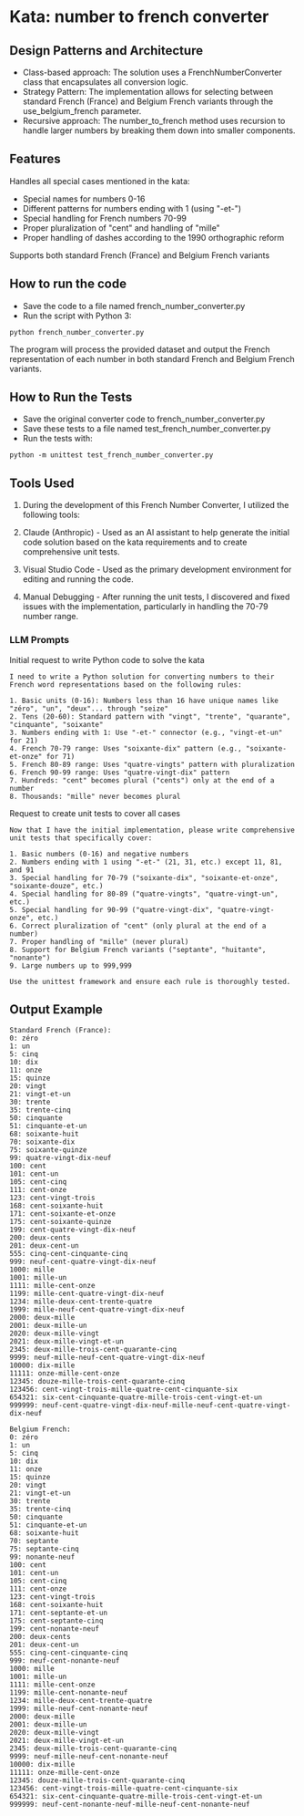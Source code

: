 # Kata: number to french converter
## Design Patterns and Architecture

- Class-based approach: The solution uses a FrenchNumberConverter class that encapsulates all conversion logic.
- Strategy Pattern: The implementation allows for selecting between standard French (France) and Belgium French variants through the use_belgium_french parameter.
- Recursive approach: The number_to_french method uses recursion to handle larger numbers by breaking them down into smaller components.

## Features

Handles all special cases mentioned in the kata:

- Special names for numbers 0-16
- Different patterns for numbers ending with 1 (using "-et-")
- Special handling for French numbers 70-99
- Proper pluralization of "cent" and handling of "mille"
- Proper handling of dashes according to the 1990 orthographic reform


Supports both standard French (France) and Belgium French variants

## How to run the code

- Save the code to a file named french_number_converter.py
- Run the script with Python 3:
```
python french_number_converter.py
```

The program will process the provided dataset and output the French representation of each number in both standard French and Belgium French variants.

## How to Run the Tests

- Save the original converter code to french_number_converter.py
- Save these tests to a file named test_french_number_converter.py
- Run the tests with:
```
python -m unittest test_french_number_converter.py
```

## Tools Used
1. During the development of this French Number Converter, I utilized the following tools:

2. Claude (Anthropic) - Used as an AI assistant to help generate the initial code solution based on the kata requirements and to create comprehensive unit tests.

3. Visual Studio Code - Used as the primary development environment for editing and running the code.
4. Manual Debugging - After running the unit tests, I discovered and fixed issues with the implementation, particularly in handling the 70-79 number range.

### LLM Prompts

Initial request to write Python code to solve the kata
```
I need to write a Python solution for converting numbers to their French word representations based on the following rules:

1. Basic units (0-16): Numbers less than 16 have unique names like "zéro", "un", "deux"... through "seize"
2. Tens (20-60): Standard pattern with "vingt", "trente", "quarante", "cinquante", "soixante"
3. Numbers ending with 1: Use "-et-" connector (e.g., "vingt-et-un" for 21)
4. French 70-79 range: Uses "soixante-dix" pattern (e.g., "soixante-et-onze" for 71)
5. French 80-89 range: Uses "quatre-vingts" pattern with pluralization
6. French 90-99 range: Uses "quatre-vingt-dix" pattern
7. Hundreds: "cent" becomes plural ("cents") only at the end of a number
8. Thousands: "mille" never becomes plural
```

Request to create unit tests to cover all cases
```
Now that I have the initial implementation, please write comprehensive unit tests that specifically cover:

1. Basic numbers (0-16) and negative numbers
2. Numbers ending with 1 using "-et-" (21, 31, etc.) except 11, 81, and 91
3. Special handling for 70-79 ("soixante-dix", "soixante-et-onze", "soixante-douze", etc.)
4. Special handling for 80-89 ("quatre-vingts", "quatre-vingt-un", etc.)
5. Special handling for 90-99 ("quatre-vingt-dix", "quatre-vingt-onze", etc.)
6. Correct pluralization of "cent" (only plural at the end of a number)
7. Proper handling of "mille" (never plural)
8. Support for Belgium French variants ("septante", "huitante", "nonante")
9. Large numbers up to 999,999

Use the unittest framework and ensure each rule is thoroughly tested.
```

## Output Example

```
Standard French (France):
0: zéro
1: un
5: cinq
10: dix
11: onze
15: quinze
20: vingt
21: vingt-et-un
30: trente
35: trente-cinq
50: cinquante
51: cinquante-et-un
68: soixante-huit
70: soixante-dix
75: soixante-quinze
99: quatre-vingt-dix-neuf
100: cent
101: cent-un
105: cent-cinq
111: cent-onze
123: cent-vingt-trois
168: cent-soixante-huit
171: cent-soixante-et-onze
175: cent-soixante-quinze
199: cent-quatre-vingt-dix-neuf
200: deux-cents
201: deux-cent-un
555: cinq-cent-cinquante-cinq
999: neuf-cent-quatre-vingt-dix-neuf
1000: mille
1001: mille-un
1111: mille-cent-onze
1199: mille-cent-quatre-vingt-dix-neuf
1234: mille-deux-cent-trente-quatre
1999: mille-neuf-cent-quatre-vingt-dix-neuf
2000: deux-mille
2001: deux-mille-un
2020: deux-mille-vingt
2021: deux-mille-vingt-et-un
2345: deux-mille-trois-cent-quarante-cinq
9999: neuf-mille-neuf-cent-quatre-vingt-dix-neuf
10000: dix-mille
11111: onze-mille-cent-onze
12345: douze-mille-trois-cent-quarante-cinq
123456: cent-vingt-trois-mille-quatre-cent-cinquante-six
654321: six-cent-cinquante-quatre-mille-trois-cent-vingt-et-un
999999: neuf-cent-quatre-vingt-dix-neuf-mille-neuf-cent-quatre-vingt-dix-neuf

Belgium French:
0: zéro
1: un
5: cinq
10: dix
11: onze
15: quinze
20: vingt
21: vingt-et-un
30: trente
35: trente-cinq
50: cinquante
51: cinquante-et-un
68: soixante-huit
70: septante
75: septante-cinq
99: nonante-neuf
100: cent
101: cent-un
105: cent-cinq
111: cent-onze
123: cent-vingt-trois
168: cent-soixante-huit
171: cent-septante-et-un
175: cent-septante-cinq
199: cent-nonante-neuf
200: deux-cents
201: deux-cent-un
555: cinq-cent-cinquante-cinq
999: neuf-cent-nonante-neuf
1000: mille
1001: mille-un
1111: mille-cent-onze
1199: mille-cent-nonante-neuf
1234: mille-deux-cent-trente-quatre
1999: mille-neuf-cent-nonante-neuf
2000: deux-mille
2001: deux-mille-un
2020: deux-mille-vingt
2021: deux-mille-vingt-et-un
2345: deux-mille-trois-cent-quarante-cinq
9999: neuf-mille-neuf-cent-nonante-neuf
10000: dix-mille
11111: onze-mille-cent-onze
12345: douze-mille-trois-cent-quarante-cinq
123456: cent-vingt-trois-mille-quatre-cent-cinquante-six
654321: six-cent-cinquante-quatre-mille-trois-cent-vingt-et-un
999999: neuf-cent-nonante-neuf-mille-neuf-cent-nonante-neuf
```